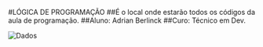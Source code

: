 #LÓGICA DE PROGRAMAÇÃO 
##É o local onde estarão todos os códigos da aula de programação.
##Aluno: Adrian Berlinck
##Curo: Técnico em Dev.


![Dados](https://upload.wikimedia.org/wikipedia/commons/thumb/4/47/PNG_transparency_demonstration_1.png/640px-PNG_transparency_demonstration_1.png)